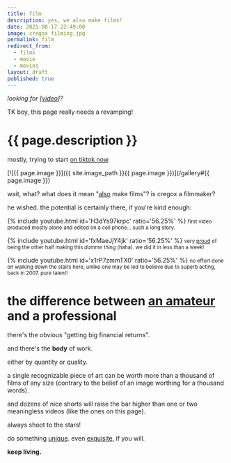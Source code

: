 ```yaml
---
title: film
description: yes, we also make films!
date: 2021-08-17 22:49:00
image: cregox filming.jpg
permalink: film
redirect_from:
  - films
  - movie
  - movies
layout: draft
published: true
---
```


_looking for [[video](/video)]?_

TK boy, this page really needs a revamping!

# {{ page.description }}

mostly, trying to start [on tiktok now](https://vm.tiktok.com/ZMR83vKYs/).

[![{{ page.image }}]({{ site.image_path }}{{ page.image }})](/gallery#{{ page.image }})

wait, what? what does it mean "[also](/casting) make films"? is cregox a filmmaker?

he wished. the potential is certainly there, if you're kind enough:

{% include youtube.html id='H3dYs97krpc' ratio='56.25%' %}
<small>first video produced mostly alone and edited on a cell phone... such a long story.</small>

{% include youtube.html id='fxMaeJjY4jk' ratio='56.25%' %}
<small>very [proud](/proud) of being the other half making this *damme* thing (haha). we did it in less than a week!</small>

{% include youtube.html id='x1rP7zmmTX0' ratio='56.25%' %}
<small>no effort done on walking down the stairs here, unlike one may be led to believe due to superb acting, back in 2007. pure talent!</small>

# the difference between [an amateur](/tv) and a professional

there's the obvious "getting big financial returns".

and there's the **body** of work.

either by quantity or quality.

a single recognizable piece of art can be worth more than a thousand of films of any size (contrary to the belief of an image worthing for a thousand words).

and dozens of nice shorts will raise the bar higher than one or two meaningless videos (like the ones on this page).

always shoot to the stars!

do something [unique](/random). even [exquisite](/formigas), if you will.

**keep living.**
